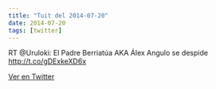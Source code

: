 ```yaml
---
title: "Tuit del 2014-07-20"
date: 2014-07-20
tags: [twitter]
---
```


RT @Uruloki: El Padre Berriatúa AKA Álex Angulo se despide http://t.co/gDExkeXD6x



[Ver en Twitter](https://twitter.com/i/web/status/490938001573560320)
